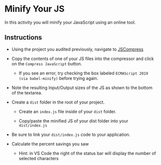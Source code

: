 # Minify Your JS

In this activity you will minify your JavaScript using an online tool.

## Instructions

- Using the project you audited previously, navigate to [JSCompress](https://jscompress.com/)

- Copy the contents of one of your JS files into the compressor and click on the `Compress JavaScript` button.

  - If you see an error, try checking the box labeled `ECMAScript 2019 (via babel-minify)` before trying again.

- Note the resulting Input/Output sizes of the JS as shown to the bottom of the textarea.

- Create a `dist` folder in the root of your project.

  - Create an `index.js` file inside of your `dist` folder.

  - Copy/paste the minified JS of your dist folder into your `dist/index.js`

- Be sure to link your `dist/index.js` code to your application.

- Calculate the percent savings you saw

  - Hint: in VS Code the right of the status bar will display the number of selected characters
